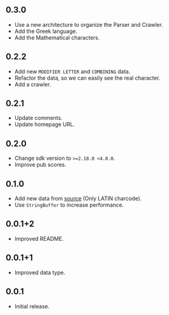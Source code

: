 ## 0.3.0

* Use a new architecture to organize the Parser and Crawler.
* Add the Greek language.
* Add the Mathematical characters.

## 0.2.2

* Add new `MODIFIER LETTER` and `COMBINING` data.
* Refactor the data, so we can easily see the real character.
* Add a crawler.

## 0.2.1

* Update comments.
* Update homepage URL.

## 0.2.0

* Change sdk version to `>=2.18.0 <4.0.0`.
* Improve pub scores.

## 0.1.0

* Add new data from [source](<https://www.unicode.org/Public/UNIDATA/NamesList.txt>) (Only LATIN charcode).
* Use `StringBuffer` to increase performance.

## 0.0.1+2

* Improved README.

## 0.0.1+1

* Improved data type.

## 0.0.1

* Initial release.
